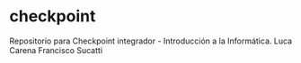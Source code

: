 # checkpoint
Repositorio para Checkpoint integrador - Introducción a la Informática. 
Luca Carena
Francisco Sucatti
